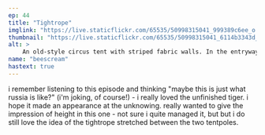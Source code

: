 ```yaml
---
ep: 44
title: "Tightrope"
imglink: "https://live.staticflickr.com/65535/50998315041_999389c6ee_o.jpg"
thumbnail: "https://live.staticflickr.com/65535/50998315041_6114b3343d_q.jpg"
alt: >
    An old-style circus tent with striped fabric walls. In the entryway a dark figure stands with its arms thrown upwards in welcome. Above the doorway, a sign in Russian reads Другой Цирк. Between the two peaks of the tent&#x27;s roof, a tightrope has a small figure balancing on it. At the very top of the image the word ANOTHER is scrawled. Beneath the image, the phrase is completed with the word CIRCUS.
name: "beescream"
hastext: true
---
```

i remember listening to this episode and thinking  "maybe this is just what russia is like?"  (i'm joking, of course!) - i really loved the unfinished tiger. i hope it made an appearance at the unknowing. really wanted to give the impression of height in this one - not sure i quite managed it, but but i do still love the idea of the tightrope stretched between the two tentpoles.